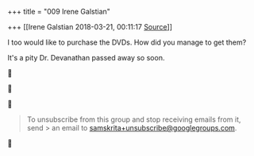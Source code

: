 +++
title = "009 Irene Galstian"

+++
[[Irene Galstian	2018-03-21, 00:11:17 [Source](https://groups.google.com/g/samskrita/c/qrajJPdAUic)]]



I too would like to purchase the DVDs. How did you manage to get them?  

It's a pity Dr. Devanathan passed away so soon.  

  







> To unsubscribe from this group and stop receiving emails from it, send > an email to [samskrita+unsubscribe@googlegroups.com]().



